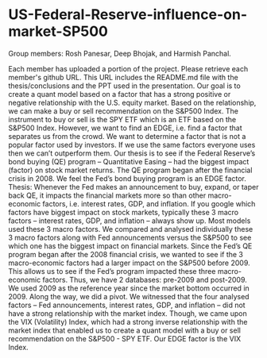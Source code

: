 # US-Federal-Reserve-influence-on-market-SP500
Group members: Rosh Panesar, Deep Bhojak, and Harmish Panchal. 

Each member has uploaded a portion of the project. Please retrieve each member's github URL. This URL includes the README.md file with the thesis/conclusions and the PPT used in the presentation.
Our goal is to create a quant model based on a factor that has a strong positive or negative relationship with the U.S. equity market. Based on the relationship, we can make a buy or sell recommendation on the S&P500 Index. The instrument to buy or sell is the SPY ETF which is an ETF based on the S&P500 Index.
However, we want to find an EDGE, i.e. find a factor that separates us from the crowd. We want to determine a factor that is not a popular factor used by investors.
If we use the same factors everyone uses then we can’t outperform them.
Our thesis is to see if the Federal Reserve’s bond buying (QE) program – Quantitative Easing – had the biggest impact (factor) on stock market returns. The QE program began after the financial crisis in 2008. We feel the Fed’s bond buying program is an EDGE factor.
Thesis: Whenever the Fed makes an announcement to buy, expand, or taper back QE, it impacts the financial markets more so than other macro-economic factors, i.e. interest rates, GDP, and inflation.
If you google which factors have biggest impact on stock markets, typically these 3 macro factors – interest rates, GDP, and inflation – always show up. Most models used these 3 macro factors.
We compared and analysed individually these 3 macro factors along with Fed announcements versus the S&P500 to see which one has the biggest impact on financial markets.
Since the Fed’s QE program began after the 2008 financial crisis, we wanted to see if the 3 macro-economic factors had a larger impact on the S&P500 before 2009. This allows us to see if the Fed’s program impacted these three macro-economic factors. Thus, we have 2 databases: pre-2009 and post-2009. We used 2009 as the reference year since the market bottom occurred in 2009.
Along the way, we did a pivot.
We witnessed that the four analysed factors – Fed announcements, interest rates, GDP, and inflation – did not have a strong relationship with the market index. Though, we came upon the VIX (Volatility) Index, which had a strong inverse relationship with the market index that enabled us to create a quant model with a buy or sell recommendation on the S&P500 - SPY ETF.
Our EDGE factor is the VIX Index.

